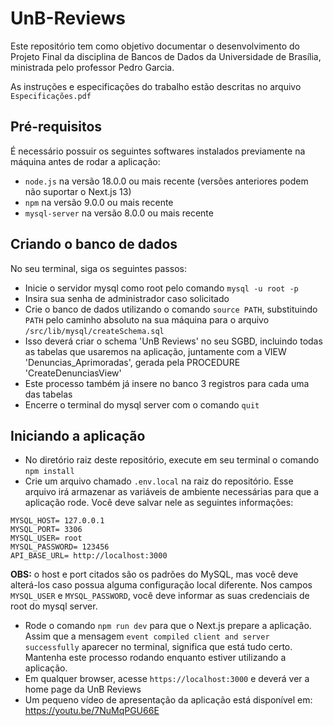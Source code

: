 # UnB-Reviews
Este repositório tem como objetivo documentar o desenvolvimento do Projeto Final da disciplina de Bancos de Dados da Universidade de Brasília, ministrada pelo professor Pedro Garcia.

As instruções e especificações do trabalho estão descritas no arquivo `Especificações.pdf`

## Pré-requisitos
É necessário possuir os seguintes softwares instalados previamente na máquina antes de rodar a aplicação:
- `node.js` na versão 18.0.0 ou mais recente (versões anteriores podem não suportar o Next.js 13)
- `npm` na versão 9.0.0 ou mais recente
- `mysql-server` na versão 8.0.0 ou mais recente

## Criando o banco de dados
No seu terminal, siga os seguintes passos:
- Inicie o servidor mysql como root pelo comando `mysql -u root -p`
- Insira sua senha de administrador caso solicitado
- Crie o banco de dados utilizando o comando `source PATH`, substituindo `PATH` pelo caminho absoluto na sua máquina para o arquivo `/src/lib/mysql/createSchema.sql`
- Isso deverá criar o schema 'UnB Reviews' no seu SGBD, incluindo todas as tabelas que usaremos na aplicação, juntamente com a VIEW 'Denuncias_Aprimoradas', gerada pela PROCEDURE 'CreateDenunciasView'
- Este processo também já insere no banco 3 registros para cada uma das tabelas
- Encerre o terminal do mysql server com o comando `quit`

## Iniciando a aplicação
- No diretório raiz deste repositório, execute em seu terminal o comando `npm install`
- Crie um arquivo chamado `.env.local` na raiz do repositório. Esse arquivo irá armazenar as variáveis de ambiente necessárias para que a aplicação rode. Você deve salvar nele as seguintes informações:
```
MYSQL_HOST= 127.0.0.1
MYSQL_PORT= 3306
MYSQL_USER= root
MYSQL_PASSWORD= 123456
API_BASE_URL= http://localhost:3000
```
**OBS:** o host e port citados são os padrões do MySQL, mas você deve alterá-los caso possua alguma configuração local diferente. Nos campos `MYSQL_USER` e `MYSQL_PASSWORD`, você deve informar as suas credenciais de root do mysql server.
- Rode o comando `npm run dev` para que o Next.js prepare a aplicação. Assim que a mensagem `event compiled client and server successfully` aparecer no terminal, significa que está tudo certo. Mantenha este processo rodando enquanto estiver utilizando a aplicação.
- Em qualquer browser, acesse `https://localhost:3000` e deverá ver a home page da UnB Reviews
- Um pequeno vídeo de apresentação da aplicação está disponível em: https://youtu.be/7NuMqPGU66E